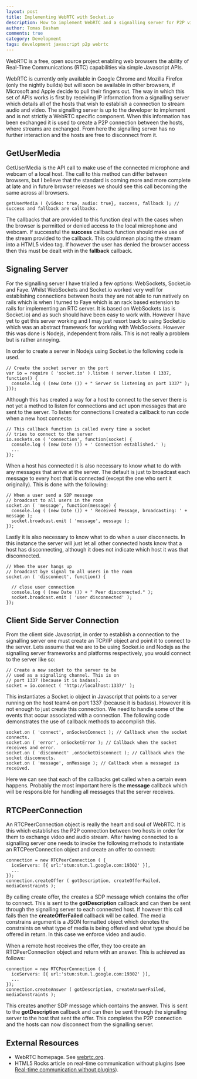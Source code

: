 ```yaml
---
layout: post
title: Implementing WebRTC with Socket.io
description: How to implement WebRTC and a signalling server for P2P videoconferencing.
author: Tomas Basham
comments: true
category: Development
tags: development javascript p2p webrtc
---
```

WebRTC is a free, open source project enabling web browsers the ability of Real-Time Communications (RTC) capabilities via simple Javascript APIs.

WebRTC is currently only available in Google Chrome and Mozilla Firefox (only the nightly builds) but will soon be available in other browsers, if Microsoft and Apple decide to pull their fingers out. The way in which this set of APIs works is first by receiving IP information from a signalling server which details all of the hosts that wish to establish a connection to stream audio and video. The signalling server is up to the developer to implement and is not strictly a WebRTC specific component. When this information has been exchanged it is used to create a P2P connection between the hosts, where streams are exchanged. From here the signalling server has no further interaction and the hosts are free to disconnect from it.

## GetUserMedia

GetUserMedia is the API call to make use of the connected microphone and webcam of a local host. The call to this method can differ between browsers, but I believe that the standard is coming more and more complete at late and in future browser releases we should see this call becoming the same across all browsers.

    getUserMedia ( {video: true, audio: true}, success, fallback ); // success and fallback are callbacks.

The callbacks that are provided to this function deal with the cases when the browser is permitted or denied access to the local microphone and webcam. If successful the **success** callback function should make use of the stream provided to the callback. This could mean placing the stream into a HTML5 video tag. If however the user has denied the browser access then this must be dealt with in the **fallback** callback.

## Signaling Server

For the signalling server I have trialled a few options: WebSockets, Socket.io and Faye. Whilst WebSockets and Socket.io worked very well for establishing connections between hosts they are not able to run natively on rails which is when I turned to Faye which is an rack based extension to rails for implementing an RTC server. It is based on WebSockets (as is Socket.io) and as such should have been easy to work with. However I have yet to get this server working and I may just resort back to using Socket.io which was an abstract framework for working with WebSockets. However this was done is Nodejs, independent from rails. This is not really a problem but is rather annoying.

In order to create a server in Nodejs using Socket.io the following code is used.

    // Create the socket server on the port
    var io = require ( 'socket.io' ).listen ( server.listen ( 1337, function() {
      console.log ( (new Date ()) + " Server is listening on port 1337" );
    }));

Although this has created a way for a host to connect to the server there is not yet a method to listen for connections and act upon messages that are sent to the server. To listen for connections I created a callback to run code when a new host connects:

    // This callback function is called every time a socket
    // tries to connect to the server
    io.sockets.on ( 'connection', function(socket) {
      console.log ( (new Date ()) + ' Connection established.' );
      ...
    });

When a host has connected it is also necessary to know what to do with any messages that arrive at the server. The default is just to broadcast each message to every host that is connected (except the one who sent it originally). This is done with the following:

    // When a user send a SDP message
    // broadcast to all users in the room
    socket.on ( 'message', function(message) {
      console.log ( (new Date ()) + ' Received Message, broadcasting: ' + message );
      socket.broadcast.emit ( 'message', message );
    });

Lastly it is also necessary to know what to do when a user disconnects. In this instance the server will just let all other connected hosts know that a host has disconnecting, although it does not indicate which host it was that disconnected.

    // When the user hangs up
    // broadcast bye signal to all users in the room
    socket.on ( 'disconnect', function() {

      // close user connection
      console.log ( (new Date ()) + " Peer disconnected." );
      socket.broadcast.emit ( 'user disconnected' );
    });

## Client Side Server Connection

From the client side Javascript, in order to establish a connection to the signalling server one must create an TCP/IP object and point it to connect to the server. Lets assume that we are to be using Socket.io and Nodejs as the signalling server frameworks and platforms respectively, you would connect to the server like so:

    // Create a new socket to the server to be
    // used as a signalling channel. This is on
    // port 1337 (because it is badass).
    socket = io.connect ( 'http://localhost:1337/' );

This instantiates a Socket.io object in Javascript that points to a server running on the host team4 on port 1337 (because it is badass). However it is not enough to just create this connection. We need to handle some of the events that occur associated with a connection. The following code demonstrates the use of callback methods to accomplish this.

    socket.on ( 'connect', onSocketConnect ); // Callback when the socket connects.
    socket.on ( 'error', onSocketError ); // Callback when the socket receives and error.
    socket.on ( 'disconnect' ,onSocketDisconnect ); // Callback when the socket disconnects.
    socket.on ( 'message', onMessage ); // Callback when a messaged is received.

Here we can see that each of the callbacks get called when a certain even happens. Probably the most important here is the **message** callback which will be responsible for handling all messages that the server receives.

## RTCPeerConnection

An RTCPeerConnection object is really the heart and soul of WebRTC. It is this which establishes the P2P connection between two hosts in order for them to exchange video and audio stream. After having connected to a signalling server one needs to invoke the following methods to instantiate an RTCPeerConnection object and create an offer to connect:

    connection = new RTCPeerConnection ( {
      iceServers: [{ url:'stun:stun.l.google.com:19302' }],
      ...
    });
    connection.createOffer ( gotDescription, createOfferFailed, mediaConstraints );

By calling create offer, the creates a SDP message which contains the offer to connect. This is sent to the **gotDescription** callback and can then be sent through the signalling server to each connected host. If however this call fails then the **createOfferFailed** callback will be called. The media constrains argument is a JSON formatted object which denotes the constraints on what type of media is being offered and what type should be offered in return. In this case we enforce video and audio.

When a remote host receives the offer, they too create an RTCPeerConnection object and return with an answer. This is achieved as follows:

    connection = new RTCPeerConnection ( {
      iceServers: [{ url:'stun:stun.l.google.com:19302' }],
      ...
    });
    connection.createAnswer ( gotDescription, createAnswerFailed, mediaConstraints );

This creates another SDP message which contains the answer. This is sent to the **gotDescription** callback and can then be sent through the signalling server to the host that sent the offer. This completes the P2P connection and the hosts can now disconnect from the signalling server.

## External Resources

* WebRTC homepage. See [webrtc.org](http://www.webrtc.org/).
* HTML5 Rocks article on real-time communication without plugins (see [Real-time communication without plugins](http://www.html5rocks.com/en/tutorials/webrtc/basics/)).
